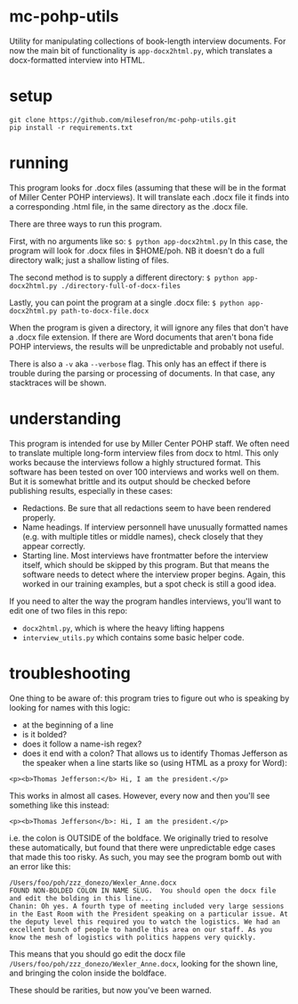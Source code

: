 # mc-pohp-utils
Utility for manipulating collections of book-length interview documents.  For now the main bit of functionality is `app-docx2html.py`, which translates a docx-formatted interview into HTML.

# setup
```
git clone https://github.com/milesefron/mc-pohp-utils.git
pip install -r requirements.txt
```

# running
This program looks for .docx files (assuming that these will be in the format of Miller Center POHP interviews).  It will translate each .docx file it finds into a corresponding .html file, in the same directory as the .docx file.

There are three ways to run this program.

First, with no arguments like so:
`$ python app-docx2html.py`
In this case, the program will look for .docx files in $HOME/poh.  NB it doesn't do a full directory walk; just a shallow listing of files.

The second method is to supply a different directory:
`$ python app-docx2html.py ./directory-full-of-docx-files`

Lastly, you can point the program at a single .docx file:
`$ python app-docx2html.py path-to-docx-file.docx`

When the program is given a directory, it will ignore any files that don't have a .docx file extension.  If there are Word documents that aren't bona fide POHP interviews, the results will be unpredictable and probably not useful.

There is also a `-v` aka `--verbose` flag.  This only has an effect if there is trouble during the parsing or processing of documents.  In that case, any stacktraces will be shown.

# understanding
This program is intended for use by Miller Center POHP staff.  We often need to translate multiple long-form interview files from docx to html.  This only works because the interviews follow a highly structured format.  This software has been tested on over 100 interviews and works well on them.  But it is somewhat brittle and its output should be checked before publishing results, especially in these cases:
* Redactions. Be sure that all redactions seem to have been rendered properly.
* Name headings.  If interview personnell have unusually formatted names (e.g. with multiple titles or middle names), check closely that they appear correctly.
* Starting line.  Most interviews have frontmatter before the interview itself, which should be skipped by this program.  But that means the software needs to detect where the interview proper begins.  Again, this worked in our training examples, but a spot check is still a good idea.

If you need to alter the way the program handles interviews, you'll want to edit one of two files in this repo:
* `docx2html.py`, which is where the heavy lifting happens
* `interview_utils.py` which contains some basic helper code.

# troubleshooting
One thing to be aware of: this program tries to figure out who is speaking by looking for names with this logic:
* at the beginning of a line
* is it bolded?
* does it follow a name-ish regex?
* does it end with a colon?
That allows us to identify Thomas Jefferson as the speaker when a line starts like so (using HTML as a proxy for Word): 

```
<p><b>Thomas Jefferson:</b> Hi, I am the president.</p>
```

This works in almost all cases.  However, every now and then you'll see something like this instead:

```
<p><b>Thomas Jefferson</b>: Hi, I am the president.</p>
```

i.e. the colon is OUTSIDE of the boldface.  We originally tried to resolve these automatically, but found that there were unpredictable edge cases that made this too risky.  As such, you may see the program bomb out with an error like this:

```
/Users/foo/poh/zzz_donezo/Wexler_Anne.docx
FOUND NON-BOLDED COLON IN NAME SLUG.  You should open the docx file and edit the bolding in this line...
Chanin: Oh yes. A fourth type of meeting included very large sessions in the East Room with the President speaking on a particular issue. At the deputy level this required you to watch the logistics. We had an excellent bunch of people to handle this area on our staff. As you know the mesh of logistics with politics happens very quickly.
```

This means that you should go edit the docx file `/Users/foo/poh/zzz_donezo/Wexler_Anne.docx`, looking for the shown line, and bringing the colon inside the boldface.

These should be rarities, but now you've been warned.